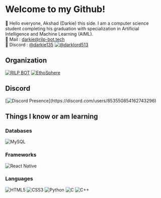 # Welcome to my Github!

👋 Hello everyone, Akshad (Darkie) this side. I am a computer science student completing his graduation with specialization in Artificial Intelligence and Machine Learning (AIML). <br/>
📧 Mail : [darkie@rilp-bot.tech](mailto:darkie@rilp-bot.tech) <br/>
🔗 Discord : [@darkie135](https://discord.com/users/853550854162743296)
[![@darklord513](https://holopin.me/darklord513)](https://holopin.io/@darklord513)

## Organization
[![RILP BOT](https://avatars.githubusercontent.com/u/73837708?s=200&v=4)](https://github.com/RILPBOT)
[![EthoSphere](https://avatars.githubusercontent.com/u/146471660?s=200&u=04201fc133075c4286f5c316733e487249f2244a&v=4)](https://github.com/EthoSphere)

## Discord
<!--https://lanyard.cnrad.dev/-->
[![Discord Presence](https://lanyard.cnrad.dev/api/853550854162743296?idleMessage=Probably%20doing%20something%20else...)](https://discord.com/users/853550854162743296)

## Things I know or am learning
<!--https://github.com/Ileriayo/markdown-badges-->
### Databases
![MySQL](https://img.shields.io/badge/mysql-%2300f.svg?style=for-the-badge&logo=mysql&logoColor=white)
### Frameworks
![React Native](https://img.shields.io/badge/React_Native-20232A?style=for-the-badge&logo=react&logoColor=61DAFB)
### Languages
![HTML5](https://img.shields.io/badge/html5-%23E34F26.svg?style=for-the-badge&logo=html5&logoColor=white) 
![CSS3](https://img.shields.io/badge/css3-%231572B6.svg?style=for-the-badge&logo=css3&logoColor=white)
![Python](https://img.shields.io/badge/python-3670A0?style=for-the-badge&logo=python&logoColor=ffdd54) 
![C](https://img.shields.io/badge/c-%2300599C.svg?style=for-the-badge&logo=c&logoColor=white)
![C++](https://img.shields.io/badge/C%2B%2B-00599C?style=for-the-badge&logo=c%2B%2B&logoColor=white)
